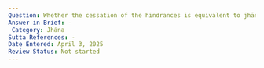 ```yaml
---
Question: Whether the cessation of the hindrances is equivalent to jhāna?
Answer in Brief: -
 Category: Jhāna
Sutta References: -
Date Entered: April 3, 2025
Review Status: Not started
---
```

